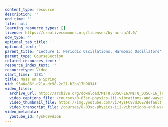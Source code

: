 ```yaml
---
content_type: resource
description: ''
end_time: ''
file: null
learning_resource_types: []
license: https://creativecommons.org/licenses/by-nc-sa/4.0/
ocw_type: ''
optional_tab_title: ''
optional_text: ''
parent_title: 'Lecture 1: Periodic Oscillations, Harmonic Oscillators'
parent_type: CourseSection
related_resources_text: ''
resource_index_text: ''
resourcetype: Video
start_time: '1281'
title: Mass on a Spring
uid: 93a0a86f-d21a-dc98-2c21-b2ba17b9834f
video_files:
  archive_url: http://archive.org/download/MIT8.03SCF16/MIT8_03SCF16_lec01_300k.mp4
  video_captions_file: /courses/8-03sc-physics-iii-vibrations-and-waves-fall-2016/e5a9856dbdec5a9b8f143b3f1db04cc2_4ysFC9vd3GE.vtt
  video_thumbnail_file: https://img.youtube.com/vi/4ysFC9vd3GE/default.jpg
  video_transcript_file: /courses/8-03sc-physics-iii-vibrations-and-waves-fall-2016/1b1a52f8613cf6df82e3ccce84c36c89_4ysFC9vd3GE.pdf
video_metadata:
  youtube_id: 4ysFC9vd3GE
---
```

